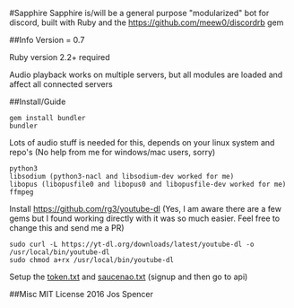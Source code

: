 #Sapphire
Sapphire is/will be a general purpose "modularized" bot for discord, built with Ruby and the
https://github.com/meew0/discordrb gem

##Info
Version = 0.7

Ruby version 2.2+ required

Audio playback works on multiple servers, but all modules are loaded and affect all connected servers

##Install/Guide
```
gem install bundler
bundler
```
Lots of audio stuff is needed for this, depends on your linux system and repo's
(No help from me for windows/mac users, sorry)
```
python3
libsodium (python3-nacl and libsodium-dev worked for me)
libopus (libopusfile0 and libopus0 and libopusfile-dev worked for me)
ffmpeg
```

Install https://github.com/rg3/youtube-dl
(Yes, I am aware there are a few gems but I found working directly with it was so much easier.
Feel free to change this and send me a PR)
```
sudo curl -L https://yt-dl.org/downloads/latest/youtube-dl -o /usr/local/bin/youtube-dl
sudo chmod a+rx /usr/local/bin/youtube-dl
```

Setup the [token.txt](https://discordapp.com/developers/applications/me) and [saucenao.txt](https://saucenao.com/user.php) (signup and then go to api)



##Misc
MIT License 2016 Jos Spencer
